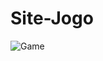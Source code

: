 # Site-Jogo
![Game](https://github.com/EduardafbRibeiro/Site-Jogo/assets/144465517/df2c66d8-4c14-4b1a-a3d3-ce7b7379d11f)
